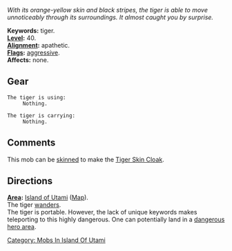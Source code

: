 *With its orange-yellow skin and black stripes, the tiger is able to
move unnoticeably through its surroundings. It almost caught you by
surprise.*

**Keywords:** tiger.  
**[Level](Level.md "wikilink"):** 40.  
**[Alignment](Alignment.md "wikilink"):** apathetic.  
**[Flags](:Category:_Mob_Types.md "wikilink"):**
[aggressive](Aggressive_Mobs.md "wikilink").  
**Affects:** none.  

## Gear

`The tiger is using:`  
`     Nothing.`

`The tiger is carrying:`  
`     Nothing.`

## Comments

This mob can be [skinned](Skin_Corpse.md "wikilink") to make the [Tiger
Skin Cloak](Tiger_Skin_Cloak "wikilink").

## Directions

**[Area](:Category:_Areas.md "wikilink"):** [Island of
Utami](:Category:_Island_Of_Utami.md "wikilink")
([Map](Island_Of_Utami_Map.md "wikilink")).  
The tiger [wanders](Wandering_Mobs.md "wikilink").  
The tiger is portable. However, the lack of unique keywords makes
teleporting to this highly dangerous. One can potentially land in a
[dangerous hero area](:Category:Redtooth's_Isle.md "wikilink").  

[Category: Mobs In Island Of
Utami](Category:_Mobs_In_Island_Of_Utami "wikilink")
